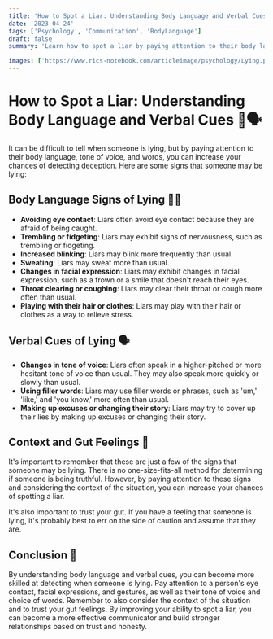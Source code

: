 ```yaml
---
title: 'How to Spot a Liar: Understanding Body Language and Verbal Cues 👀🗣️'
date: '2023-04-24'
tags: ['Psychology', 'Communication', 'BodyLanguage']
draft: false
summary: 'Learn how to spot a liar by paying attention to their body language, tone of voice, and words. By understanding these verbal and nonverbal cues, you can become more skilled at detecting when someone is lying. 👀🗣️'

images: ['https://www.rics-notebook.com/articleimage/psychology/Lying.png']
---
```


# How to Spot a Liar: Understanding Body Language and Verbal Cues 👀🗣️

It can be difficult to tell when someone is lying, but by paying attention to
their body language, tone of voice, and words, you can increase your chances of
detecting deception. Here are some signs that someone may be lying:

## Body Language Signs of Lying 🕵️‍♀️

- **Avoiding eye contact**: Liars often avoid eye contact because they are
  afraid of being caught.
- **Trembling or fidgeting**: Liars may exhibit signs of nervousness, such as
  trembling or fidgeting.
- **Increased blinking**: Liars may blink more frequently than usual.
- **Sweating**: Liars may sweat more than usual.
- **Changes in facial expression**: Liars may exhibit changes in facial
  expression, such as a frown or a smile that doesn't reach their eyes.
- **Throat clearing or coughing**: Liars may clear their throat or cough more
  often than usual.
- **Playing with their hair or clothes**: Liars may play with their hair or
  clothes as a way to relieve stress.

## Verbal Cues of Lying 🗣️

- **Changes in tone of voice**: Liars often speak in a higher-pitched or more
  hesitant tone of voice than usual. They may also speak more quickly or slowly
  than usual.
- **Using filler words**: Liars may use filler words or phrases, such as 'um,'
  'like,' and 'you know,' more often than usual.
- **Making up excuses or changing their story**: Liars may try to cover up their
  lies by making up excuses or changing their story.

## Context and Gut Feelings 🤔

It's important to remember that these are just a few of the signs that someone
may be lying. There is no one-size-fits-all method for determining if someone is
being truthful. However, by paying attention to these signs and considering the
context of the situation, you can increase your chances of spotting a liar.

It's also important to trust your gut. If you have a feeling that someone is
lying, it's probably best to err on the side of caution and assume that they
are.

## Conclusion 🎉

By understanding body language and verbal cues, you can become more skilled at
detecting when someone is lying. Pay attention to a person's eye contact, facial
expressions, and gestures, as well as their tone of voice and choice of words.
Remember to also consider the context of the situation and to trust your gut
feelings. By improving your ability to spot a liar, you can become a more
effective communicator and build stronger relationships based on trust and
honesty.
